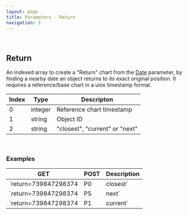 ```yaml
---
layout: page
title: Parameters - Return
navigation: 5
---
```


<style>
	.inner a {
		color: royalblue;
		font-weight: bold;
	}
	.inner code {
		font-size: 100%;
	}
	.navigation li {
		padding: 5px;
	}
	@media (min-width: 745px) {
		.sidebar {
			width: 30%;
		}
	}
</style>

<br>

## Return

An indexed array to create a "Return" chart from the [Date](/astrologico/param_date.html) parameter, by finding a nearby date an object returns to its exact original position. It requires a reference/base chart in a unix timestamp format.

| Index | Type | Descripton |
|---|---|---|
| 0 | integer | Reference chart timestamp |
| 1 | string | Object ID |
| 2 | string | "closest", "current" or "next" |

<br>

### Examples

|GET|POST|Description|
|---|---|---|
|`return=739847298374|P0|closest`|`options:[739847298374,"P0","closest"]`| Closest Solar Return for a person born in timestamp 739847298374 |
|`return=739847298374|P5|next`|`options:[739847298374,"P5","next"]`| Next Jupiter Return for a person born in timestamp 739847298374 |
|`return=739847298374|P1|current`|`options:[739847298374,"P1","current"]`| Previous Lunar Return (currently active) for a person born in timestamp 739847298374 |

<br><br><br>
